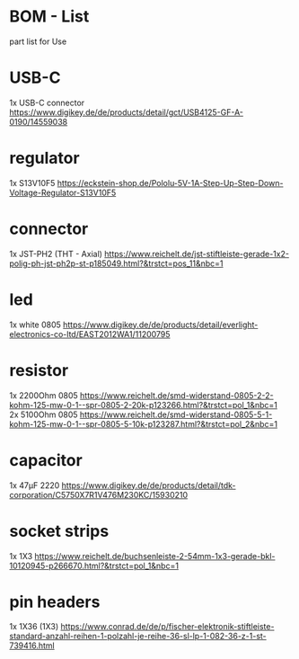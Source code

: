 # BOM - List

part list for Use

# USB-C
1x USB-C connector https://www.digikey.de/de/products/detail/gct/USB4125-GF-A-0190/14559038

# regulator
1x S13V10F5 https://eckstein-shop.de/Pololu-5V-1A-Step-Up-Step-Down-Voltage-Regulator-S13V10F5

# connector
1x JST-PH2 (THT - Axial) https://www.reichelt.de/jst-stiftleiste-gerade-1x2-polig-ph-jst-ph2p-st-p185049.html?&trstct=pos_11&nbc=1

# led
1x white 0805 https://www.digikey.de/de/products/detail/everlight-electronics-co-ltd/EAST2012WA1/11200795

# resistor
1x 2200Ohm 0805 https://www.reichelt.de/smd-widerstand-0805-2-2-kohm-125-mw-0-1--spr-0805-2-20k-p123266.html?&trstct=pol_1&nbc=1<br>
2x 5100Ohm 0805 https://www.reichelt.de/smd-widerstand-0805-5-1-kohm-125-mw-0-1--spr-0805-5-10k-p123287.html?&trstct=pol_2&nbc=1<br>

# capacitor
1x 47µF 2220 https://www.digikey.de/de/products/detail/tdk-corporation/C5750X7R1V476M230KC/15930210

# socket strips
1x 1X3 https://www.reichelt.de/buchsenleiste-2-54mm-1x3-gerade-bkl-10120945-p266670.html?&trstct=pol_1&nbc=1

# pin headers
1x 1X36 (1X3) https://www.conrad.de/de/p/fischer-elektronik-stiftleiste-standard-anzahl-reihen-1-polzahl-je-reihe-36-sl-lp-1-082-36-z-1-st-739416.html
